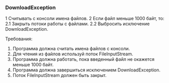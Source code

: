
### DownloadException

1 Считывать с консоли имена файлов.
2 Если файл меньше 1000 байт, то:
2.1 Закрыть потоки работы с файлами.
2.2 Выбросить исключение DownloadException.


Требования:
1.	Программа должна считать имена файлов с консоли.
2.	Для чтения из файлов используй поток FileInputStream.
3.	Программа должна работать, пока введенный файл не окажется меньше 1000 байт.
4.	Программа должна завершиться исключением DownloadException.
5.	Поток FileInputStream должен быть закрыт.


